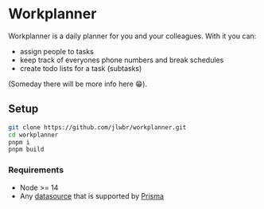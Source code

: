 # Workplanner

Workplanner is a daily planner for you and your colleagues. With it you can: 
- assign people to tasks
- keep track of everyones phone numbers and break schedules
- create todo lists for a task (subtasks)

(Someday there will be more info here :grin:).

## Setup

```bash
git clone https://github.com/jlwbr/workplanner.git
cd workplanner
pnpm i
pnpm build
```

### Requirements
- Node >= 14
- Any [datasource](https://www.prisma.io/docs/concepts/components/prisma-schema/data-sources) that is supported by [Prisma](https://www.prisma.io/)
